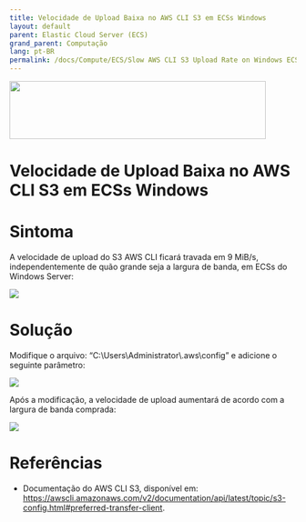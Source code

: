 ```yaml
---
title: Velocidade de Upload Baixa no AWS CLI S3 em ECSs Windows
layout: default
parent: Elastic Cloud Server (ECS)
grand_parent: Computação
lang: pt-BR
permalink: /docs/Compute/ECS/Slow AWS CLI S3 Upload Rate on Windows ECSs
---
```

<img width="450px" height="102px" src="https://console-static.huaweicloud.com/static/authui/20210202115135/public/custom/images/logo-en.svg">

# Velocidade de Upload Baixa no AWS CLI S3 em ECSs Windows

# Sintoma

A velocidade de upload do S3 AWS CLI ficará travada em 9 MiB/s, independentemente
de quão grande seja a largura de banda, em ECSs do Windows Server:

![](/huaweicloud-knowledge-base/assets/images/ECS-Slow-AWS-CLI-S3-Upload-Windows/media/image1.png)

# Solução

Modifique o arquivo: “C:\\Users\\Administrator\\.aws\\config” e adicione o
seguinte parâmetro:

![](/huaweicloud-knowledge-base/assets/images/ECS-Slow-AWS-CLI-S3-Upload-Windows/media/image2.png)

Após a modificação, a velocidade de upload aumentará de acordo com a largura de banda comprada:

![](/huaweicloud-knowledge-base/assets/images/ECS-Slow-AWS-CLI-S3-Upload-Windows/media/image3.png)

# Referências

- Documentação do AWS CLI S3, disponível em:
    <https://awscli.amazonaws.com/v2/documentation/api/latest/topic/s3-config.html#preferred-transfer-client>.
